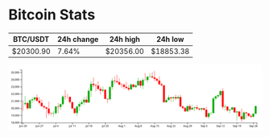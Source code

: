 # Bitcoin Stats

BTC/USDT|24h change|24h high|24h low|
|---|---|---|---|
|$20300.90|7.64%|$20356.00|$18853.38|

<img src="./chart.svg">
